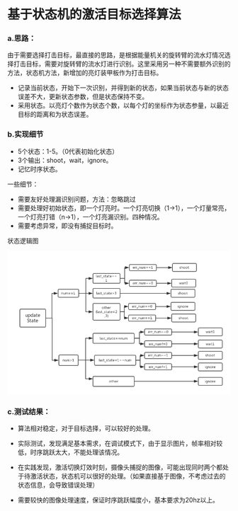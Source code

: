# 基于状态机的激活目标选择算法

### a.思路：

由于需要选择打击目标，最直接的思路，是根据能量机关的旋转臂的流水灯情况选择打击目标，需要对旋转臂的流水灯进行识别。这里采用另一种不需要额外识别的方法，状态机方法，新增加的亮灯装甲板作为打击目标。

* 记录当前状态，开始下一次识别，并得到新的状态，如果当前状态与新的状态误差不大，更新状态参数，但是状态保持不变。
* 采用状态。以亮灯个数作为状态个数，以每个灯的坐标作为状态参量，以最近目标的距离和为状态误差。

### b.实现细节

* 5个状态：1-5。（0代表初始化状态）
* 3个输出：shoot，wait，ignore。
* 记忆时序状态。

一些细节：

* 需要友好处理漏识别问题，方法：忽略跳过
* 需要处理好初始状态，即一个灯亮时。一个灯亮切换（1->1），一个灯量常亮，一个灯亮打错（n->1），一个灯亮漏识别。四种情况。
* 需要考虑异常，即没有捕捉目标时。

状态逻辑图

![图片](imgs/rune_fms.png)



### c.测试结果：

* 算法相对稳定，对于目标选择，可以较好的处理。
* 实际测试，发现满足基本需求，在调试模式下，由于显示图片，帧率相对较低，时序跳跃太大，不能处理该情况。

* 在实践发现，激活切换灯效时刻，摄像头捕捉的图像，可能出现同时两个都处于待激活状态，状态机可以很好的处理。（如果直接基于图像，不考虑过去的状态信息，会导致错误处理）
* 需要较快的图像处理速度，保证时序跳跃幅度小，基本要求为20hz以上。


